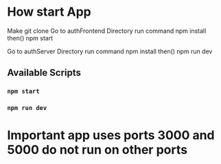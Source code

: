 # How start App
Make git clone
Go to authFrontend Directory run command npm install   then()  npm start

Go to authServer Directory run command npm install   then()  npm run dev


## Available Scripts



### `npm start`
### `npm run dev`


<h1>Important app uses ports  3000 and 5000  do not run on other ports</h1>
